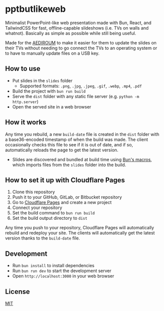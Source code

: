 # pptbutlikeweb

Minimalist PowerPoint-like web presentation made with Bun, React, and
TailwindCSS for fast, offline-capable slideshows (i.e. TVs on walls and
whatnot). Basically as simple as possible while still being useful.

Made for the [AEDIROUM](https://aediroum.ca) to make it easier for them to
update the slides on their TVs without needing to go connect the TVs to an
operating system or to have to manually update files on a USB key.

## How to use

- Put slides in the `slides` folder
  - Supported formats: `.png`, `.jpg`, `.jpeg`, `.gif`, `.webp`, `.mp4`, `.pdf`
- Build the project with `bun run build`
- Serve the `dist` folder with any static file server (e.g. `python -m http.server`)
- Open the served site in a web browser

## How it works

Any time you rebuild, a new `build-date` file is created in the `dist` folder
with a base36-encoded timestamp of when the build was made. The client
occasionally checks this file to see if it is out of date, and if so,
automatically reloads the page to get the latest version.

- Slides are discovered and bundled at build time using [Bun's macros](https://bun.sh/docs/bundler/macros), which imports files from the `slides` folder into the build.

## How to set it up with Cloudflare Pages

1. Clone this repository
2. Push it to your GitHub, GitLab, or Bitbucket repository
3. Go to [Cloudflare Pages](https://pages.cloudflare.com/) and create a new project
4. Connect your repository
5. Set the build command to `bun run build`
6. Set the build output directory to `dist`

Any time you push to your repository, Cloudflare Pages will automatically
rebuild and redeploy your site. The clients will automatically get the
latest version thanks to the `build-date` file.

## Development

- Run `bun install` to install dependencies
- Run `bun run dev` to start the development server
- Open `http://localhost:3000` in your web browser

## License

[MIT](LICENSE)
